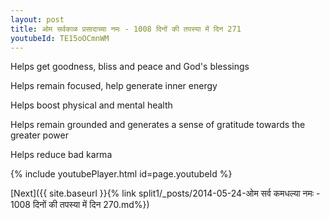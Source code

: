 ```yaml
---
layout: post
title: ओम सर्वकाळ प्रसादाच्या नमः - 1008 दिनों की तपस्या में दिन 271
youtubeId: TE15oOCmnWM
---
```

 
 
Helps get goodness, bliss and peace and God's blessings
 
Helps remain focused, help generate inner energy 
 
Helps boost physical and mental health 
 
Helps remain grounded and generates a sense of gratitude towards the greater power 
 
Helps reduce bad karma
 
 
 
 


{% include youtubePlayer.html id=page.youtubeId %}
 
[Next]({{ site.baseurl }}{% link  split1/_posts/2014-05-24-ओम सर्व कमधल्या नमः - 1008 दिनों की तपस्या में दिन 270.md%})
 
